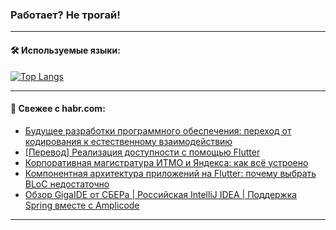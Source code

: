 ### Работает? Не трогай!

---
<!--
#### 🛠️ Technical stack:

![Java](https://img.shields.io/badge/Java-informational?logo=Oracle&style=flat&logoColor=white&color=FF4500)
![Kotlin](https://img.shields.io/badge/Kotlin-informational?logo=Kotlin&style=flat&logoColor=white&color=774D97)
![TS](https://img.shields.io/badge/TypeScript-informational?logo=typeScript&style=flat&logoColor=black&color=017acc)
![Python](https://img.shields.io/badge/Python-informational?logo=Python&style=flat&logoColor=black&color=ffdd54) <br>
![Spring](https://img.shields.io/badge/Spring-informational?logo=Spring&style=flat&logoColor=white&color=6DB33F) 
![SpringBoot](https://img.shields.io/badge/SpringBoot-informational?logo=SpringBoot&style=flat&logoColor=white&color=6DB33F)
![Nest](https://img.shields.io/badge/NestJS-informational?logo=NestJS&style=flat&logoColor=white&color=E0234E) 
![NodeJS](https://img.shields.io/badge/NodeJS-informational?logo=node.js&style=flat&logoColor=white&color=70A760)<br>
![PostgreSQL](https://img.shields.io/badge/PostgreSQL-informational?logo=PostgreSQL&style=flat&logoColor=white&color=DAA520)
![MongoDB](https://img.shields.io/badge/MongoDB-informational?logo=MongoDB&style=flat&logoColor=white&color=870000)
![Apache](https://img.shields.io/badge/Apache-informational?logo=apache&style=flat&logoColor=white&color=f74e28)

___ 
-->

#### 🛠️ Используемые языки:

[![Top Langs](https://github-readme-stats-u2qms2cxw-advtsettinggmailcoms-projects.vercel.app/api/top-langs/?username=zloylis&langs_count=10&hide_title=true&title_color=e6edf3&size_weight=0.5&count_weight=0.5&layout=compact&hide_progress=true&hide_border=true&theme=dracula)](https://github.com/zloylis)

<!---


####  :octocat:&nbsp;&nbsp; Статистика:

![GitHub stats](https://github-readme-stats-u2qms2cxw-advtsettinggmailcoms-projects.vercel.app/api?username=zloylis&show_icons=true&hide_border=true&theme=dracula&title_color=e6edf3&include_all_commits=true&count_private=true&hide_rank=false&hide_title=true&rank_icon=github)
-->
---

#### 💬 Свежее с habr.com:

<!-- BLOG-POST-LIST:START -->
- [Будущее разработки программного обеспечения: переход от кодирования к естественному взаимодействию](https://habr.com/ru/articles/829450/?utm_source=habrahabr&utm_medium=rss&utm_campaign=829450)
- [[Перевод] Реализация доступности с помощью Flutter](https://habr.com/ru/companies/otus/articles/829432/?utm_source=habrahabr&utm_medium=rss&utm_campaign=829432)
- [Корпоративная магистратура ИТМО и Яндекса: как всё устроено](https://habr.com/ru/companies/spbifmo/articles/829412/?utm_source=habrahabr&utm_medium=rss&utm_campaign=829412)
- [Компонентная архитектура приложений на Flutter: почему выбрать BLoC недостаточно](https://habr.com/ru/companies/ibs/articles/828428/?utm_source=habrahabr&utm_medium=rss&utm_campaign=828428)
- [Обзор GigaIDE от СБЕРа | Российская IntelliJ IDEA | Поддержка Spring вместе с Amplicode](https://habr.com/ru/companies/haulmont/articles/828828/?utm_source=habrahabr&utm_medium=rss&utm_campaign=828828)
<!-- BLOG-POST-LIST:END -->

---
